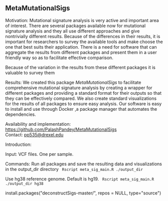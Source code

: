 ## MetaMutationalSigs

Motivation:
Mutational signature analysis is very active and important area of interest. There are several packages available now for mutational signature analysis and they all use different approaches and give nontrivially different results. Because of the differences in their results, it is important for researchers to survey the available tools and make choose the one that best suits their application. There is a need for software that can aggregate the results from different packages and present them in a user friendly way so as to facilitate effective comparison. 

Because of the variation in the results from these different packages it is valuable to survey them 

Results: 
We created this package *MetaMutationalSigs* to facilitate comprehensive mutational signature analysis by creating a wrapper for different packages and providing a standard format for their outputs so that they can be effectively compared. We also create standard visualizations for the results of all packages to ensure easy analysis. Our software is easy to install and use through Docker ,a package manager that automates the dependencies. 



Availability and implementation: https://github.com/PalashPandey/MetaMutationalSigs  
Contact: pp535@drexel.edu



Introduction: 


Input: 
VCF files. One per sample. 



Commands:
Run all packages and save the resulting data and visualizations in the output_dir directory    `` Rscript meta_sig_main.R ./output_dir`` 

Use hg38 reference genome. Default is hg19. `` Rscript meta_sig_main.R ./output_dir hg38`` 

install.packages("deconstructSigs-master/", repos = NULL, type="source")